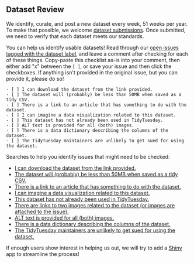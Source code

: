 ## Dataset Review

We identify, curate, and post a new dataset every week, 51 weeks per year.
To make that possible, we welcome [dataset submissions](https://github.com/rfordatascience/tidytuesday?tab=readme-ov-file#submitting-datasets).
Once submitted, we need to verify that each dataset meets our standards.

You can help us identify usable datasets!
Read through our [open issues tagged with the dataset label](https://github.com/rfordatascience/tidytuesday/issues?q=is%3Aopen+is%3Aissue+label%3Adataset), and leave a comment after checking for each of these things.
Copy-paste this checklist as-is into your comment, then either add "x" between the `[ ]`, or save your issue and then click the checkboxes.
If anything isn't provided in the original issue, but you can provide it, please do so!

```
- [ ] I can download the dataset from the link provided.
- [ ] The dataset will (probably) be less than 50MB when saved as a tidy CSV.
- [ ] There is a link to an article that has something to do with the dataset.
- [ ] I can imagine a data visualization related to this dataset.
- [ ] This dataset has not already been used in TidyTuesday.
- [ ] ALT text is provided for all (both) images.
- [ ] There is a data dictionary describing the columns of the dataset.
- [ ] The TidyTuesday maintainers are unlikely to get sued for using the dataset.
```

Searches to help you identify issues that might need to be checked:

- [I can download the dataset from the link provided.](https://github.com/rfordatascience/tidytuesday/issues?q=is%3Aopen+is%3Aissue+label%3Adataset+-label%3A%22data%3A+no+data+link%22+-label%3A%22data%3A+has+data+link%22+)
- [The dataset will (probably) be less than 50MB when saved as a tidy CSV.](https://github.com/rfordatascience/tidytuesday/issues?q=is%3Aopen+is%3Aissue+label%3Adataset+-label%3A%22data%3A+too+large%22+-label%3A%22data%3A+has+usable+size%22+) 
- [There is a link to an article that has something to do with the dataset.](https://github.com/rfordatascience/tidytuesday/issues?q=is%3Aopen+is%3Aissue+label%3Adataset+-label%3A%22data%3A+no+article%22+-label%3A%22data%3A+has+article%22+)
- [I can imagine a data visualization related to this dataset.](https://github.com/rfordatascience/tidytuesday/issues?q=is%3Aopen+is%3Aissue+label%3Adataset+-label%3A%22data%3A+not+datavizable%22+-label%3A%22data%3A+datavizable%22+)
- [This dataset has not already been used in TidyTuesday.](https://github.com/rfordatascience/tidytuesday/issues?q=is%3Aopen+is%3Aissue+label%3Adataset)
- [There are links to two images related to the dataset (or images are attached to the issue).](https://github.com/rfordatascience/tidytuesday/issues?q=is%3Aopen+is%3Aissue+label%3Adataset+-label%3A%22data%3A+no+images%22+-label%3A%22data%3A+has+images%22+)
- [ALT text is provided for all (both) images.](https://github.com/rfordatascience/tidytuesday/issues?q=is%3Aopen+is%3Aissue+label%3Adataset+-label%3A%22data%3A+no+image+alt+text%22+-label%3A%22data%3A+has+image+alt+text%22+)
- [There is a data dictionary describing the columns of the dataset.](https://github.com/rfordatascience/tidytuesday/issues?q=is%3Aopen+is%3Aissue+label%3Adataset+-label%3A%22data%3A+needs+data+dictionary%22+-label%3A%22data%3A+has+data+dictionary%22+)
- [The TidyTuesday maintainers are unlikely to get sued for using the dataset.](https://github.com/rfordatascience/tidytuesday/issues?q=is%3Aopen+is%3Aissue+label%3Adataset+-label%3A%22data%3A+provenance%22+-label%3A%22data%3A+usable+provenance%22+)

If enough users show interest in helping us out, we will try to add a [Shiny](https://shiny.posit.co/) app to streamline the process!

